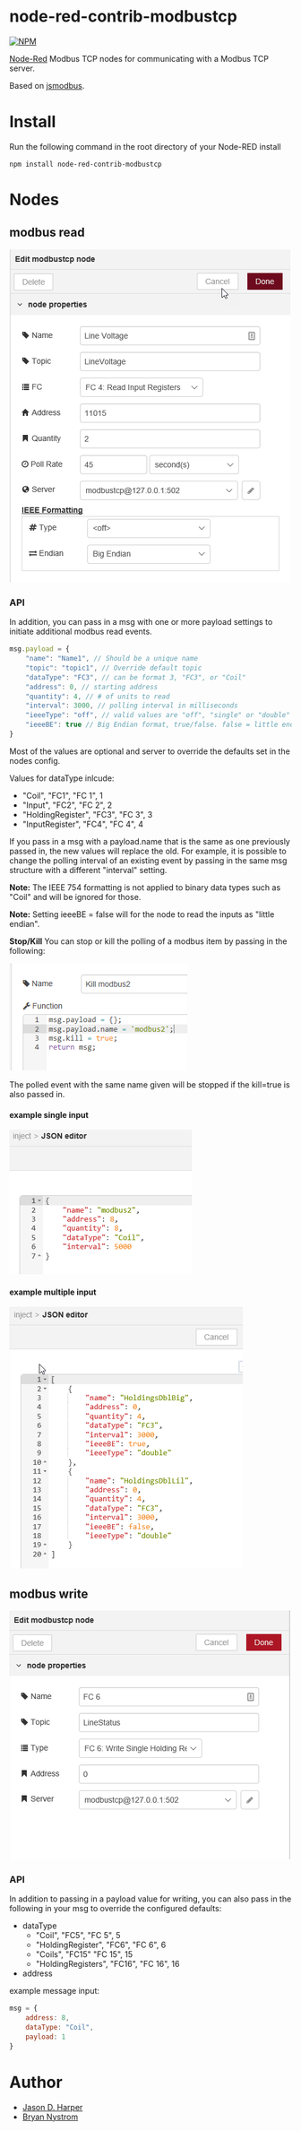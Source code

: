 node-red-contrib-modbustcp
========================

[![NPM](https://nodei.co/npm/node-red-contrib-modbustcp.png)](https://nodei.co/npm/node-red-contrib-modbustcp/)

[Node-Red][1] Modbus TCP nodes for communicating with a Modbus TCP server.

Based on [jsmodbus][2].

# Install

Run the following command in the root directory of your Node-RED install

    npm install node-red-contrib-modbustcp

# Nodes

## modbus read
![alt tag](./images/modbustcp-read2.png)

### API
In addition, you can pass in a msg with one or more payload settings to initiate additional modbus read events. 

```javascript
msg.payload = {
    "name": "Name1", // Should be a unique name
    "topic": "topic1", // Override default topic 
    "dataType": "FC3", // can be format 3, "FC3", or "Coil"
    "address": 0, // starting address
    "quantity": 4, // # of units to read
    "interval": 3000, // polling interval in milliseconds
    "ieeeType": "off", // valid values are "off", "single" or "double"
    "ieeeBE": true // Big Endian format, true/false. false = little endian
}
```

Most of the values are optional and server to override the defaults set in the nodes config. 

Values for dataType inlcude:
* "Coil", "FC1", "FC 1", 1
* "Input", "FC2", "FC 2", 2
* "HoldingRegister", "FC3", "FC 3", 3
* "InputRegister", "FC4", "FC 4", 4

If you pass in a msg with a payload.name that is the same as one previously passed in, the new values will replace the old. For example, it is possible to change the polling interval of an existing event by passing in the same msg structure with a different "interval" setting.

**Note:**  The IEEE 754 formatting is not applied to binary data types such as "Coil" and will be ignored for those.

**Note:** Setting ieeeBE = false will for the node to read the inputs as "little endian".

**Stop/Kill**
You can stop or kill the polling of a modbus item by passing in the following:

![alt tag](./images/kill.png)

The polled event with the same name given will be stopped if the kill=true is also passed in.


#### example single input
![alt tag](./images/injectsingle.png)


#### example multiple input
![alt tag](./images/injectmulti.png)


## modbus write
![alt tag](./images/modbustcp-write2.png)

### API

In addition to passing in a payload value for writing, you can also pass in the following in your msg to override the configured defaults:
* dataType
  * "Coil", "FC5", "FC 5", 5
  * "HoldingRegister", "FC6", "FC 6", 6
  * "Coils", "FC15" "FC 15", 15
  * "HoldingRegisters", "FC16", "FC 16", 16
* address

example message input:
```javascript
msg = {
    address: 8,
    dataType: "Coil",
    payload: 1
}
```
# Author

* [Jason D. Harper][3]
* [Bryan Nystrom][4]


[1]:http://nodered.org
[2]:https://www.npmjs.com/package/jsmodbus
[3]:https://github.com/jayharper
[4]:https://github.com/bnystrom